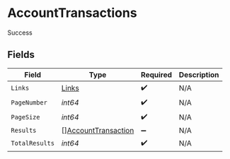 # AccountTransactions

Success


## Fields

| Field                                                             | Type                                                              | Required                                                          | Description                                                       |
| ----------------------------------------------------------------- | ----------------------------------------------------------------- | ----------------------------------------------------------------- | ----------------------------------------------------------------- |
| `Links`                                                           | [Links](../../models/shared/links.md)                             | :heavy_check_mark:                                                | N/A                                                               |
| `PageNumber`                                                      | *int64*                                                           | :heavy_check_mark:                                                | N/A                                                               |
| `PageSize`                                                        | *int64*                                                           | :heavy_check_mark:                                                | N/A                                                               |
| `Results`                                                         | [][AccountTransaction](../../models/shared/accounttransaction.md) | :heavy_minus_sign:                                                | N/A                                                               |
| `TotalResults`                                                    | *int64*                                                           | :heavy_check_mark:                                                | N/A                                                               |